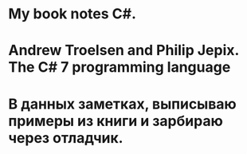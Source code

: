 # My book notes C#. 
# Andrew Troelsen and Philip Jepix. The C# 7 programming language 
# В данных заметках, выписываю примеры из книги и зарбираю через отладчик.
